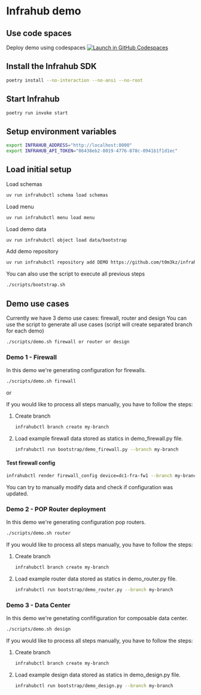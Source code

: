 # Infrahub demo

## Use code spaces

Deploy demo using codespaces 
[![Launch in GitHub Codespaces](https://img.shields.io/badge/Launch%20Infrahub%20Demo-0B6581?logo=github)](https://codespaces.new/t0m3kz/infrahub-demo?devcontainer_path=.devcontainer%2Fdevcontainer.json&ref=stable)

## Install the Infrahub SDK

```bash
poetry install --no-interaction --no-ansi --no-root
```

## Start Infrahub

```bash
poetry run invoke start
```

## Setup environment variables

```bash
export INFRAHUB_ADDRESS="http://localhost:8000"
export INFRAHUB_API_TOKEN="06438eb2-8019-4776-878c-0941b1f1d1ec"
```

## Load initial setup

Load schemas

```bash
uv run infrahubctl schema load schemas
```

Load menu

```bash
uv run infrahubctl menu load menu
```

Load demo data

```bash
uv run infrahubctl object load data/bootstrap
```

Add demo repository

```bash
uv run infrahubctl repository add DEMO https://github.com/t0m3kz/infrahub-demo.git --read-only
```

You can also use the script to execute all previous steps

```bash
./scripts/bootstrap.sh
```

## Demo use cases

Currently we have 3 demo use cases: firewall, router and design
You can use the script to generate all use cases (script will create separated branch for each demo)

```bash
./scripts/demo.sh firewall or router or design
```

### Demo 1 - Firewall

In this demo we're generating configuration for firewalls.

```bash
./scripts/demo.sh firewall
```

or

If you would like to process all steps manually, you have to follow the steps:

1. Create branch

    ```bash
    infrahubctl branch create my-branch
    ```

2. Load example firewall data stored as statics in demo_firewall.py file.

    ```bash
    infrahubctl run bootstrap/demo_firewall.py --branch my-branch
    ```

#### Test firewall config

```bash
infrahubctl render firewall_config device=dc1-fra-fw1 --branch my-branch
```

You can try to manually modify data and check if configuration was updated.

### Demo 2 - POP Router deployment

In this demo we're generating configuration pop routers.

```bash
./scripts/demo.sh router
```

If you would like to process all steps manually, you have to follow the steps:

1. Create branch

    ```bash
    infrahubctl branch create my-branch
    ```

2. Load example router data stored as statics in demo_router.py file.

    ```bash
    infrahubctl run bootstrap/demo_router.py --branch my-branch
    ```

### Demo 3 - Data Center

In this demo we're genetating confifiguration for composable data center.

```bash
./scripts/demo.sh design
```

If you would like to process all steps manually, you have to follow the steps:

1. Create branch

    ```bash
    infrahubctl branch create my-branch
    ```

2. Load example design data stored as statics in demo_design.py file.

    ```bash
    infrahubctl run bootstrap/demo_design.py --branch my-branch
    ```
